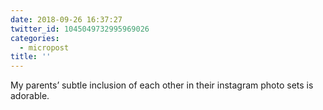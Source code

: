 ```yaml
---
date: 2018-09-26 16:37:27
twitter_id: 1045049732995969026
categories:
  - micropost
title: ''
---
```


My parents’ subtle inclusion of each other in their instagram photo sets is adorable.

